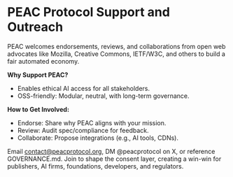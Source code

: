 # PEAC Protocol Support and Outreach

PEAC welcomes endorsements, reviews, and collaborations from open web advocates like Mozilla, Creative Commons, IETF/W3C, and others to build a fair automated economy.

**Why Support PEAC?**
- Enables ethical AI access for all stakeholders.
- OSS-friendly: Modular, neutral, with long-term governance.

**How to Get Involved:**
- Endorse: Share why PEAC aligns with your mission.
- Review: Audit spec/compliance for feedback.
- Collaborate: Propose integrations (e.g., AI tools, CDNs).

Email contact@peacprotocol.org, DM @peacprotocol on X, or reference GOVERNANCE.md. Join to shape the consent layer, creating a win-win for publishers, AI firms, foundations, developers, and regulators.

